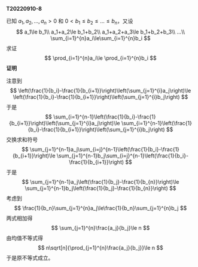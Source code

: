 **T20220910-8**

已知 $a_1,a_2,...,a_n>0$ 和 $0<b_1\le b_2\le...\le b_n$，又设
$$
a_1\le b_1\\
a_1+a_2\le b_1+b_2\\
a_1+a_2+a_3\le b_1+b_2+b_3\\
...\\
\sum_{i=1}^{n}a_i\le\sum_{i=1}^{n}b_i
$$
求证
$$
\prod_{i=1}^{n}a_i\le \prod_{i=1}^{n}b_i
$$
**证明**

注意到
$$
\left(\frac{1}{b_i}-\frac{1}{b_{i+1}}\right)\left(\sum_{j=1}^{i}a_j\right)\le \left(\frac{1}{b_i}-\frac{1}{b_{i+1}}\right)\left(\sum_{j=1}^{i}b_j\right)
$$
于是
$$
\sum_{i=1}^{n-1}\left(\frac{1}{b_i}-\frac{1}{b_{i+1}}\right)\left(\sum_{j=1}^{i}a_j\right)\le \sum_{i=1}^{n-1}\left(\frac{1}{b_i}-\frac{1}{b_{i+1}}\right)\left(\sum_{j=1}^{i}b_j\right)
$$
交换求和符号
$$
\sum_{j=1}^{n-1}a_j\sum_{i=j}^{n-1}\left(\frac{1}{b_i}-\frac{1}{b_{i+1}}\right)\le \sum_{j=1}^{n-1}b_j\sum_{i=j}^{n-1}\left(\frac{1}{b_i}-\frac{1}{b_{i+1}}\right)
$$
于是
$$
\sum_{j=1}^{n-1}a_j\left(\frac{1}{b_j}-\frac{1}{b_{n}}\right)\le \sum_{j=1}^{n-1}b_j\left(\frac{1}{b_j}-\frac{1}{b_{n}}\right)
$$
考虑到
$$
\frac{1}{b_n}\sum_{j=1}^{n}a_j\le\frac{1}{b_n}\sum_{j=1}^{n}b_j
$$
两式相加得
$$
\sum_{j=1}^{n}\frac{a_j}{b_j}\le n
$$
由均值不等式得
$$
n\sqrt[n]{\prod_{j=1}^{n}\frac{a_j}{b_j}}\le n
$$
于是原不等式成立。